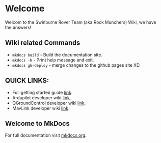 # Welcome
Welcom to the Swinburne Rover Team (aka Rock Munchers) Wiki, we have the answers!

## Wiki related Commands

* `mkdocs build` - Build the documentation site.
* `mkdocs -h` - Print help message and exit.
* `mkdocs gh-deploy` - merge changes to the github pages site XD


## QUICK LINKS:

* Full getting started guide [link](guides/index.md).
* Ardupilot developer wiki [link](https://ardupilot.org/dev/index.html).
* QGroundControl developer wiki [link](https://docs.qgroundcontrol.com/master/en/qgc-dev-guide/).
* MavLink developer wiki [link](https://mavlink.io/en/).

## Welcome to MkDocs

For full documentation visit [mkdocs.org](https://www.mkdocs.org).
